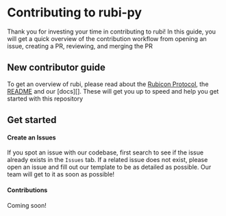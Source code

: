 # Contributing to rubi-py

Thank you for investing your time in contributing to rubi! In this guide, you will get a quick overview of the contribution workflow from opening an issue, creating a PR, reviewing, and merging the PR

## New contributor guide

To get an overview of rubi, please read about the [Rubicon Protocol](), the [README](https://github.com/RubiconDeFi/rubi-py/blob/master/rubi/README.md) and our [docs][]. These will get you up to speed and help you get started with this repository

## Get started 

#### Create an Issues

If you spot an issue with our codebase, first search to see if the issue already exists in the `Issues` tab. If a related issue does not exist, please open an issue and fill out our template to be as detailed as possible. Our team will get to it as soon as possible!

#### Contributions

Coming soon!